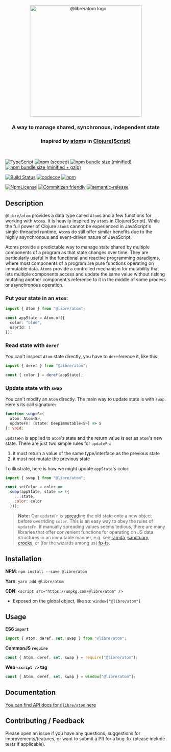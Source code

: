 <div>
  <p align="center">
    <img 
      src="https://document-export.canva.com/DADLRIBWTFM/45/preview/0001-645846858.png"
      height="350"
      width="350"
      alt="@libre/atom logo" />
  </p>
</div>

<h3 align="center">A way to manage shared, synchronous, independent state</h3>

<h3 align="center">Inspired by <a href="https://clojure.org/reference/atoms">atom</a>s in <a href="https://clojure.org/index">Clojure(Script)</a></h3>

<div style="heigth:40px;">&nbsp;</div>

[![TypeScript](https://badges.frapsoft.com/typescript/version/typescript-next.svg?v=101)](https://github.com/ellerbrock/typescript-badges/)
[![npm (scoped)](https://img.shields.io/npm/v/@libre/atom.svg)](https://www.npmjs.com/package/@libre/atom)
[![npm bundle size (minified)](https://img.shields.io/bundlephobia/min/@libre/atom.svg)](https://bundlephobia.com/result?p=@libre/atom)
[![npm bundle size (minified + gzip)](https://img.shields.io/bundlephobia/minzip/@libre/atom.svg)](https://bundlephobia.com/result?p=@libre/atom)

[![Build Status](https://travis-ci.com/libre-org/atom.svg?branch=master)](https://travis-ci.com/libre-org/atom)
[![codecov](https://codecov.io/gh/libre-org/atom/branch/master/graph/badge.svg)](https://codecov.io/gh/libre-org/atom)
[![npm](https://img.shields.io/npm/dt/@libre/atom.svg)](https://www.npmjs.com/package/@libre/atom)

[![NpmLicense](https://img.shields.io/npm/l/@libre/atom.svg)](https://www.npmjs.com/package/@libre/atom)
[![Commitizen friendly](https://img.shields.io/badge/commitizen-friendly-brightgreen.svg)](http://commitizen.github.io/cz-cli/)
[![semantic-release](https://img.shields.io/badge/%20%20%F0%9F%93%A6%F0%9F%9A%80-semantic--release-e10079.svg)](https://github.com/semantic-release/semantic-release)

## Description

`@libre/atom` provides a data type called `Atom`s and a few functions for working with `Atom`s. It is heavily inspired by `atom`s in Clojure(Script). While the full power of Clojure `atom`s cannot be experienced in JavaScript's single-threaded runtime, `Atom`s do still offer similar benefits due to the highly asynchronous and event-driven nature of JavaScript.

Atoms provide a predictable way to manage state shared by multiple components of a
program as that state changes over time. They are particularly useful in the functional and reactive programming paradigms, where most components of a program are pure functions operating on immutable data. `Atoms` provide a controlled mechanism for mutability that lets multiple components access and update the same value without risking mutating another component's reference to it in the middle of some process or asynchronous operation.

### Put your state in an `Atom`:

```ts
import { Atom } from "@libre/atom";

const appState = Atom.of({
  color: "blue",
  userId: 1
});
```

### Read state with `deref`

You can't inspect `Atom` state directly, you have to `deref`erence it, like this:

```js
import { deref } from "@libre/atom";

const { color } = deref(appState);
```

### Update state with `swap`

You can't modify an `Atom` directly. The main way to update state is with `swap`. Here's its call signature:

```ts
function swap<S>(
  atom: Atom<S>, 
  updateFn: (state: DeepImmutable<S>) => S
): void;
```

`updateFn` is applied to `atom`'s state and the return value is set as `atom`'s new state. There are just two simple rules for `updateFn`:

1. it must return a value of the same type/interface as the previous state
2. it must not mutate the previous state

To illustrate, here is how we might update `appState`'s color:

```js
import { swap } from "@libre/atom";

const setColor = color =>
  swap(appState, state => ({
    ...state,
    color: color
  }));
```

> **Note:** Our `updateFn` is [spread](https://developer.mozilla.org/en-US/docs/Web/JavaScript/Reference/Operators/Spread_syntax)ing the old state onto a new object before overriding `color`. This is an easy way to obey the rules of `updateFn`. If manually spreading values seems tedious, there are many libraries that offer convenient functions for operating on JS data structures in an immutable manner, e.g. see [ramda](https://ramdajs.com/), [sanctuary](https://sanctuary.js.org/), [crocks](https://evilsoft.github.io/crocks/docs/), or (for the wizards among us) [fp-ts](https://gcanti.github.io/fp-ts/).

## Installation

**NPM**: `npm install --save @libre/atom`

**Yarn**: `yarn add @libre/atom`

**CDN**: `<script src="https://unpkg.com/@libre/atom" />`

- Exposed on the global object, like so: `window["@libre/atom"]`

## Usage

**ES6 `import`**

```js
import { Atom, deref, set, swap } from "@libre/atom";
```

**CommonJS `require`**

```js
const { Atom, deref, set, swap } = require("@libre/atom");
```

**Web `<script />` tag**

```js
const { Atom, deref, set, swap } = window["@libre/atom"];
```

## Documentation

[You can find API docs for `@libre/atom` here](https://libre-org.github.io/atom/)

## Contributing / Feedback

Please open an issue if you have any questions, suggestions for
improvements/features, or want to submit a PR for a bug-fix (please include
tests if applicable).
